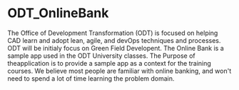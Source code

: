 # ODT_OnlineBank

The Office of Development Transformation (ODT) is focused on helping CAD learn and adopt lean, agile, and devOps techniques 
and processes. ODT will be initialy focus on Green Field Developent. The Online Bank is a sample app used in the ODT 
University classes. The Purpose of theapplication is to provide a sample app as a context for the training courses. 
We believe most people are familiar with online banking, and won't need to spend a lot of time learning the 
problem domain.
